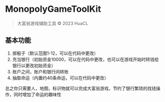 # MonopolyGameToolKit
> 大富翁游戏辅助工具
> © 2023 HuaCL

## 基本功能

1. 掷骰子（默认范围1-12，可以在代码中更改）
2. 充当银行（初始资金10000，可以在代码中更改，也可以在游戏开始时转钱给银行以更改初始资金）
3. 账户之间，账户和银行间转账
4. 抽取命运（内置约40条命运，可以在代码中更改）

总之你只需要人，地图，标识物就可以完成大富翁游戏，节约了银行繁琐的找钱操作，同时增加了命运的趣味性

